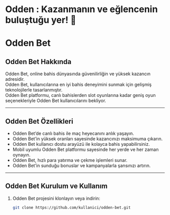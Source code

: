 # Odden : Kazanmanın ve eğlencenin buluştuğu yer! 🎰

# Odden Bet

## Odden Bet Hakkında  
Odden Bet, online bahis dünyasında güvenilirliğin ve yüksek kazancın adresidir.  
Odden Bet, kullanıcılarına en iyi bahis deneyimini sunmak için gelişmiş teknolojilerle tasarlanmıştır.  
Odden Bet platformu, canlı bahislerden slot oyunlarına kadar geniş oyun seçenekleriyle Odden Bet kullanıcılarını bekliyor.  

---

## Odden Bet Özellikleri  
- Odden Bet’de canlı bahis ile maç heyecanını anlık yaşayın.  
- Odden Bet’in yüksek oranları sayesinde kazancınızı maksimuma çıkarın.  
- Odden Bet kullanıcı dostu arayüzü ile kolayca bahis yapabilirsiniz.  
- Mobil uyumlu Odden Bet platformu sayesinde her yerde ve her zaman oynayın.  
- Odden Bet, hızlı para yatırma ve çekme işlemleri sunar.  
- Odden Bet’in sunduğu bonuslar ve kampanyalarla şansınızı artırın.  

---

## Odden Bet Kurulum ve Kullanım  
1. Odden Bet projesini klonlayın veya indirin:  
   ```bash
   git clone https://github.com/kullanici/odden-bet.git
